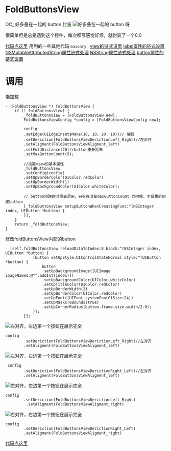 # FoldButtonsView
OC_ 好多叠在一起的 button 封装
![好多叠在一起的 button 呀](https://upload-images.jianshu.io/upload_images/4185621-3dc7a63af56985b8.png?imageMogr2/auto-orient/strip%7CimageView2/2/w/600)

 很简单但是总是遇到这个控件，每次都写感觉好烦，就封装了一个0.0

[代码点这里](https://github.com/LiPengYue/FoldButtonsView)
用到的一些其他代码
`masonry `
[view的链式设置]()
[label属性的链式设置](https://www.jianshu.com/p/e38271c01e15)
[NSMutableAttributedString属性链式处理](https://www.jianshu.com/p/44031cfe2ffc)
[NSString属性链式处理](https://www.jianshu.com/p/3fb565e12198)
[button属性的链式设置](https://www.jianshu.com/p/b7bf7bfb9616)

# 调用
懒加载
```
- (FoldButtonsView *) foldButtonsView {
    if (!_foldButtonsView) {
        _foldButtonsView = [FoldButtonsView new];
        FoldButtonsViewConfig *config = [FoldButtonsViewConfig new];
        
        config
        .setEdge(UIEdgeInsetsMake(10, 10, 10, 10))// 编剧
        .setDeriction(FoldButtonsViewDerictionLeft_Right)//左对齐
        .setAligment(FoldButtonsViewAligment_left)
        .setFoldDistance(20)//button重叠距离
        .setMaxButtonCount(5);
        
        //设置view的基本属性
        _foldButtonsView
        .setConfig(config)
        .setUpBorderColor(UIColor.redColor)
        .setUpBorderWidth(1)
        .setUpBackgroundColor(UIColor.whiteColor);
        
        // button创建的时候会调用，只有在改变maxButtonCount 的时候，才会重新创建button
        [_foldButtonsView setupButtonWhenCreatingFunc:^(NSInteger index, UIButton *button) {
        }];
    }
    return _foldButtonsView;
}
```

修改foldButtonsView内部的button 
```
  [self.foldButtonsView reloadDataToIndex:8 block:^(NSInteger index, UIButton *button) {
            [button setUpStyle:UIControlStateNormal style:^(UIButton *button) {
                button
                .setUpBackgroundImage([UIImage imageNamed:@"".addInt(index)])
                .setUpBackgroundColor(UIColor.whiteColor)
                .setUpTitleColor(UIColor.redColor)
                .setUpBorderWidth(2)
                .setUpBorderColor(UIColor.redColor)
                .setUpFont([UIFont systemFontOfSize:24])
                .setUpMasksToBounds(true)
                .setUpCornerRadius(button.frame.size.width/2.0);
            }];
        }];
```

![ 左对齐，左边第一个按钮在展示完全](https://upload-images.jianshu.io/upload_images/4185621-c951cb0f91ef4755.png?imageMogr2/auto-orient/strip%7CimageView2/2/w/600)

```
config
        .setDeriction(FoldButtonsViewDerictionLeft_Right)//左对齐
        .setAligment(FoldButtonsViewAligment_left)
```
![左对齐，右边第一个按钮在展示完全](https://upload-images.jianshu.io/upload_images/4185621-63301067e890928e.png?imageMogr2/auto-orient/strip%7CimageView2/2/w/600)
```
 config
        .setDeriction(FoldButtonsViewDerictionRight_Left)//左对齐
        .setAligment(FoldButtonsViewAligment_left)
```

![右对齐，左边第一个按钮在展示完全](https://upload-images.jianshu.io/upload_images/4185621-76027afa89c87b96.png?imageMogr2/auto-orient/strip%7CimageView2/2/w/600)
```
config
        .setDeriction(FoldButtonsViewDerictionLeft_Right)
         .setAligment(FoldButtonsViewAligment_right)
```


![右对齐，右边第一个按钮在展示完全](https://upload-images.jianshu.io/upload_images/4185621-ec5dd8f2455ef1b8.png?imageMogr2/auto-orient/strip%7CimageView2/2/w/600)

```
config
        .setDeriction(FoldButtonsViewDerictionRight_Left)
        .setAligment(FoldButtonsViewAligment_right)
```

[代码点这里](https://github.com/LiPengYue/FoldButtonsView)
